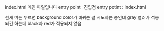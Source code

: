 index.html 메인 파일입니다
entry point : 진입점
entry potint : index.html

현재 버튼 누르면 background color가 바뀌는 걸 시도하는 중인데 gray 컬러가 적용되긴 하는데 black과 red가 적용되지 않음